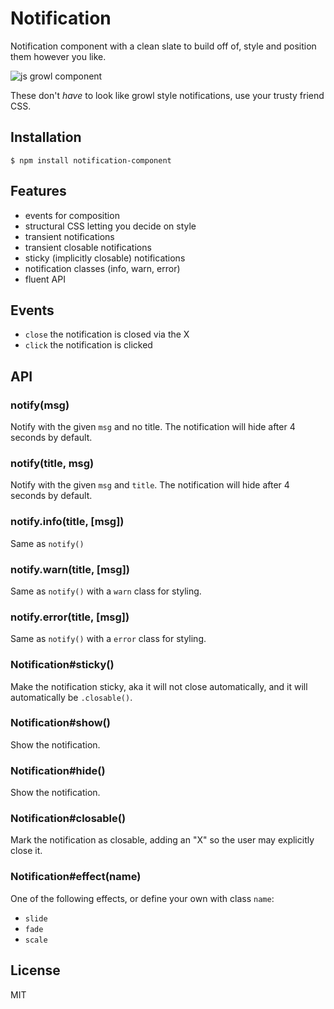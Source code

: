 
# Notification

  Notification component with a clean slate to build off of,
  style and position them however you like.

  ![js growl component](http://f.cl.ly/items/143P3r3X1E1m0Y0a2E2l/Screen%20Shot%202012-07-26%20at%203.16.11%20PM.png)

  These don't _have_ to look like growl style notifications, use
  your trusty friend CSS.

## Installation

```
$ npm install notification-component
```

## Features

  - events for composition
  - structural CSS letting you decide on style
  - transient notifications
  - transient closable notifications
  - sticky (implicitly closable) notifications
  - notification classes (info, warn, error)
  - fluent API

## Events

  - `close` the notification is closed via the X
  - `click` the notification is clicked

## API

### notify(msg)

  Notify with the given `msg` and no title. The
  notification will hide after 4 seconds by default.

### notify(title, msg)

  Notify with the given `msg` and `title`. The
  notification will hide after 4 seconds by default.

### notify.info(title, [msg])

  Same as `notify()`

### notify.warn(title, [msg])

  Same as `notify()` with a `warn` class for styling.

### notify.error(title, [msg])

  Same as `notify()` with a `error` class for styling.

### Notification#sticky()

  Make the notification sticky, aka it will not close
  automatically, and it will automatically be `.closable()`.

### Notification#show()

  Show the notification.

### Notification#hide()

  Show the notification.

### Notification#closable()

  Mark the notification as closable, adding an "X" so the user
  may explicitly close it.

### Notification#effect(name)

  One of the following effects, or define your own with class `name`:

  - `slide`
  - `fade`
  - `scale`

## License

  MIT

